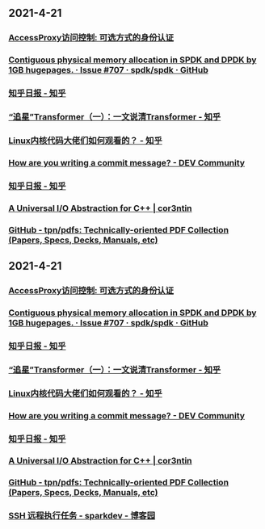 
## 2021-4-21

### [AccessProxy访问控制: 可选方式的身份认证](https://infra.corp.kuaishou.com/00-guide/01-env-introduction/01-kws-test-env.html)

### [Contiguous physical memory allocation in SPDK and DPDK by 1GB hugepages. · Issue #707 · spdk/spdk · GitHub](https://github.com/spdk/spdk/issues/707)

### [知乎日报 - 知乎](https://daily.zhihu.com/story/9735230)

### [“追星”Transformer（一）：一文说清Transformer - 知乎](https://zhuanlan.zhihu.com/p/360932588)

### [Linux内核代码大佬们如何观看的？ - 知乎](https://www.zhihu.com/question/439569498/answer/1699590292?utm_medium=social&utm_oi=49336847171584&utm_source=com.instapaper.android)

### [How are you writing a commit message? - DEV Community](https://dev.to/puritanic/how-are-you-writing-a-commit-message-1ih7)

### [知乎日报 - 知乎](https://daily.zhihu.com/story/9735206)

### [A Universal I/O Abstraction for C++ | cor3ntin](https://cor3ntin.github.io/posts/iouring/)

### [GitHub - tpn/pdfs: Technically-oriented PDF Collection (Papers, Specs, Decks, Manuals, etc)](https://github.com/tpn/pdfs)
## 2021-4-21

### [AccessProxy访问控制: 可选方式的身份认证](https://infra.corp.kuaishou.com/00-guide/01-env-introduction/01-kws-test-env.html)

### [Contiguous physical memory allocation in SPDK and DPDK by 1GB hugepages. · Issue #707 · spdk/spdk · GitHub](https://github.com/spdk/spdk/issues/707)

### [知乎日报 - 知乎](https://daily.zhihu.com/story/9735230)

### [“追星”Transformer（一）：一文说清Transformer - 知乎](https://zhuanlan.zhihu.com/p/360932588)

### [Linux内核代码大佬们如何观看的？ - 知乎](https://www.zhihu.com/question/439569498/answer/1699590292?utm_medium=social&utm_oi=49336847171584&utm_source=com.instapaper.android)

### [How are you writing a commit message? - DEV Community](https://dev.to/puritanic/how-are-you-writing-a-commit-message-1ih7)

### [知乎日报 - 知乎](https://daily.zhihu.com/story/9735206)

### [A Universal I/O Abstraction for C++ | cor3ntin](https://cor3ntin.github.io/posts/iouring/)

### [GitHub - tpn/pdfs: Technically-oriented PDF Collection (Papers, Specs, Decks, Manuals, etc)](https://github.com/tpn/pdfs)

### [SSH 远程执行任务 - sparkdev - 博客园](https://www.cnblogs.com/sparkdev/p/6842805.html)
